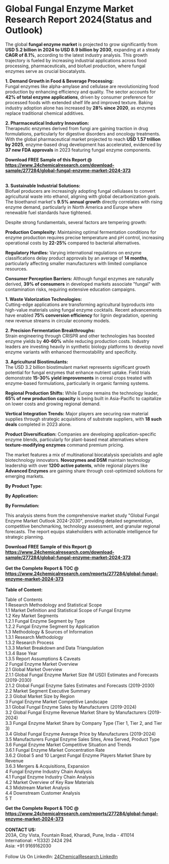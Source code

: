 <h1>Global Fungal Enzyme Market Research Report 2024(Status and Outlook)</h1><p>The global <strong>fungal enzyme market</strong> is projected to grow significantly from <strong>USD 5.2 billion in 2024 to USD 8.9 billion by 2030</strong>, expanding at a steady <strong>CAGR of 8.1%</strong>, according to the latest industry analysis. This growth trajectory is fueled by increasing industrial applications across food processing, pharmaceuticals, and biofuel production, where fungal enzymes serve as crucial biocatalysts.</p><p><strong>1. Demand Growth in Food &amp; Beverage Processing:</strong><br>
Fungal enzymes like alpha-amylase and cellulase are revolutionizing food production by enhancing efficiency and quality. The sector accounts for <strong>42% of total enzyme applications</strong>, driven by consumer preference for processed foods with extended shelf life and improved texture. Baking industry adoption alone has increased by <strong>28% since 2020</strong>, as enzymes replace traditional chemical additives.</p><p><strong>2. Pharmaceutical Industry Innovation:</strong><br>
Therapeutic enzymes derived from fungi are gaining traction in drug formulations, particularly for digestive disorders and oncology treatments. With the global pharmaceutical market projected to reach <strong>USD 1.57 trillion by 2025</strong>, enzyme-based drug development has accelerated, evidenced by <strong>37 new FDA approvals</strong> in 2023 featuring fungal enzyme components.</p><div><b>Download FREE Sample of this Report @ 
            <a href="https://www.24chemicalresearch.com/download-sample/277284/global-fungal-enzyme-market-2024-373">
            https://www.24chemicalresearch.com/download-sample/277284/global-fungal-enzyme-market-2024-373</a></b></div><br><p><strong>3. Sustainable Industrial Solutions:</strong><br>
Biofuel producers are increasingly adopting fungal cellulases to convert agricultural waste into ethanol, aligning with global decarbonization goals. The bioethanol market's <strong>9.5% annual growth</strong> directly correlates with rising enzyme demand, particularly in North America and Europe where renewable fuel standards have tightened.</p><p>Despite strong fundamentals, several factors are tempering growth:</p><p><strong>Production Complexity:</strong> Maintaining optimal fermentation conditions for enzyme production requires precise temperature and pH control, increasing operational costs by <strong>22-25%</strong> compared to bacterial alternatives.</p><p><strong>Regulatory Hurdles:</strong> Varying international regulations on enzyme classifications delay product approvals by an average of <strong>14 months</strong>, particularly affecting smaller manufacturers with limited compliance resources.</p><p><strong>Consumer Perception Barriers:</strong> Although fungal enzymes are naturally derived, <strong>39% of consumers</strong> in developed markets associate "fungal" with contamination risks, requiring extensive education campaigns.</p><p><strong>1. Waste Valorization Technologies:</strong><br>
Cutting-edge applications are transforming agricultural byproducts into high-value materials using fungal enzyme cocktails. Recent advancements have enabled <strong>75% conversion efficiency</strong> for lignin degradation, opening new revenue streams in circular economy models.</p><p><strong>2. Precision Fermentation Breakthroughs:</strong><br>
Strain engineering through CRISPR and other technologies has boosted enzyme yields by <strong>40-60%</strong> while reducing production costs. Industry leaders are investing heavily in synthetic biology platforms to develop novel enzyme variants with enhanced thermostability and specificity.</p><p><strong>3. Agricultural Biostimulants:</strong><br>
The USD 3.2 billion biostimulant market represents significant growth potential for fungal enzymes that enhance nutrient uptake. Field trials demonstrate <strong>15-30% yield improvements</strong> in cereal crops treated with enzyme-based formulations, particularly in organic farming systems.</p><p><strong>Regional Production Shifts:</strong> While Europe remains the technology leader, <strong>65% of new production capacity</strong> is being built in Asia-Pacific to capitalize on lower costs and growing regional demand.</p><p><strong>Vertical Integration Trends:</strong> Major players are securing raw material supplies through strategic acquisitions of substrate suppliers, with <strong>18 such deals</strong> completed in 2023 alone.</p><p><strong>Product Diversification:</strong> Companies are developing application-specific enzyme blends, particularly for plant-based meat alternatives where <strong>texture-modifying enzymes</strong> command premium pricing.</p><p>The market features a mix of multinational biocatalysis specialists and agile biotechnology innovators. <strong>Novozymes and DSM</strong> maintain technology leadership with over <strong>1200 active patents</strong>, while regional players like <strong>Advanced Enzymes</strong> are gaining share through cost-optimized solutions for emerging markets.</p><p><strong>By Product Type:</strong></p><p><strong>By Application:</strong></p><p><strong>By Formulation:</strong></p><p>This analysis stems from the comprehensive market study "Global Fungal Enzyme Market Outlook 2024-2030", providing detailed segmentation, competitive benchmarking, technology assessment, and granular regional forecasts. The report equips stakeholders with actionable intelligence for strategic planning.</p><div><b>Download FREE Sample of this Report @ 
            <a href="https://www.24chemicalresearch.com/download-sample/277284/global-fungal-enzyme-market-2024-373">
            https://www.24chemicalresearch.com/download-sample/277284/global-fungal-enzyme-market-2024-373</a></b></div><br><div><b>Get the Complete Report & TOC @ 
            <a href="https://www.24chemicalresearch.com/reports/277284/global-fungal-enzyme-market-2024-373">
            https://www.24chemicalresearch.com/reports/277284/global-fungal-enzyme-market-2024-373</a></b></div><br>
            <b>Table of Content:</b><p>Table of Contents<br />
1 Research Methodology and Statistical Scope<br />
1.1 Market Definition and Statistical Scope of Fungal Enzyme<br />
1.2 Key Market Segments<br />
1.2.1 Fungal Enzyme Segment by Type<br />
1.2.2 Fungal Enzyme Segment by Application<br />
1.3 Methodology & Sources of Information<br />
1.3.1 Research Methodology<br />
1.3.2 Research Process<br />
1.3.3 Market Breakdown and Data Triangulation<br />
1.3.4 Base Year<br />
1.3.5 Report Assumptions & Caveats<br />
2 Fungal Enzyme Market Overview<br />
2.1 Global Market Overview<br />
2.1.1 Global Fungal Enzyme Market Size (M USD) Estimates and Forecasts (2019-2030)<br />
2.1.2 Global Fungal Enzyme Sales Estimates and Forecasts (2019-2030)<br />
2.2 Market Segment Executive Summary<br />
2.3 Global Market Size by Region<br />
3 Fungal Enzyme Market Competitive Landscape<br />
3.1 Global Fungal Enzyme Sales by Manufacturers (2019-2024)<br />
3.2 Global Fungal Enzyme Revenue Market Share by Manufacturers (2019-2024)<br />
3.3 Fungal Enzyme Market Share by Company Type (Tier 1, Tier 2, and Tier 3)<br />
3.4 Global Fungal Enzyme Average Price by Manufacturers (2019-2024)<br />
3.5 Manufacturers Fungal Enzyme Sales Sites, Area Served, Product Type<br />
3.6 Fungal Enzyme Market Competitive Situation and Trends<br />
3.6.1 Fungal Enzyme Market Concentration Rate<br />
3.6.2 Global 5 and 10 Largest Fungal Enzyme Players Market Share by Revenue<br />
3.6.3 Mergers & Acquisitions, Expansion<br />
4 Fungal Enzyme Industry Chain Analysis<br />
4.1 Fungal Enzyme Industry Chain Analysis<br />
4.2 Market Overview of Key Raw Materials<br />
4.3 Midstream Market Analysis<br />
4.4 Downstream Customer Analysis<br />
5 T</p><div><b>Get the Complete Report & TOC @ 
            <a href="https://www.24chemicalresearch.com/reports/277284/global-fungal-enzyme-market-2024-373">
            https://www.24chemicalresearch.com/reports/277284/global-fungal-enzyme-market-2024-373</a></b></div><br><b>CONTACT US:</b><br>
            203A, City Vista, Fountain Road, Kharadi, Pune, India - 411014<br>
            International: +1(332) 2424 294<br>
            Asia: +91 9169162030 <br><br>
            Follow Us On LinkedIn: <a href="https://www.linkedin.com/company/24chemicalresearch/">24ChemicalResearch LinkedIn</a>